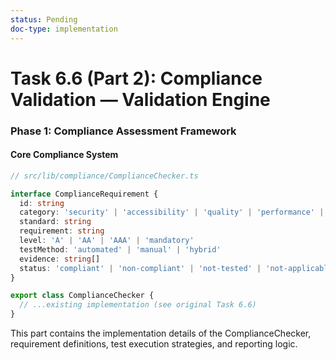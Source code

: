 ```yaml
---
status: Pending
doc-type: implementation
---
```


# Task 6.6 (Part 2): Compliance Validation — Validation Engine

### Phase 1: Compliance Assessment Framework

#### Core Compliance System
```typescript
// src/lib/compliance/ComplianceChecker.ts

interface ComplianceRequirement {
  id: string
  category: 'security' | 'accessibility' | 'quality' | 'performance' | 'cross-platform'
  standard: string
  requirement: string
  level: 'A' | 'AA' | 'AAA' | 'mandatory'
  testMethod: 'automated' | 'manual' | 'hybrid'
  evidence: string[]
  status: 'compliant' | 'non-compliant' | 'not-tested' | 'not-applicable'
}

export class ComplianceChecker {
  // ...existing implementation (see original Task 6.6)
}
```

This part contains the implementation details of the ComplianceChecker, requirement definitions, test execution strategies, and reporting logic.
